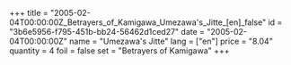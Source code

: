 +++
title = "2005-02-04T00:00:00Z_Betrayers_of_Kamigawa_Umezawa's_Jitte_[en]_false"
id = "3b6e5956-f795-451b-bb24-56462d1ced27"
date = "2005-02-04T00:00:00Z"
name = "Umezawa's Jitte"
lang = ["en"]
price = "8.04"
quantity = 4
foil = false
set = "Betrayers of Kamigawa"
+++
